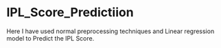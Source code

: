 # IPL_Score_Predictiion
Here I have used normal preprocessing techniques and Linear regression model to Predict the IPL Score.
